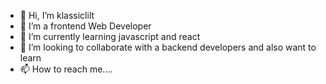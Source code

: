 - 👋 Hi, I’m klassiclilt
- 👀 I’m a frontend Web Developer  
- 🌱 I’m currently learning javascript and react 
- 💞️ I’m looking to collaborate with
  a backend developers and also want to learn
- 📫 How to reach me....

<!---
klassiclilt/klassiclilt is a ✨ special ✨ repository because its `README.md` (this file) appears on your GitHub profile.
You can click the Preview link to take a look at your changes.
--->
